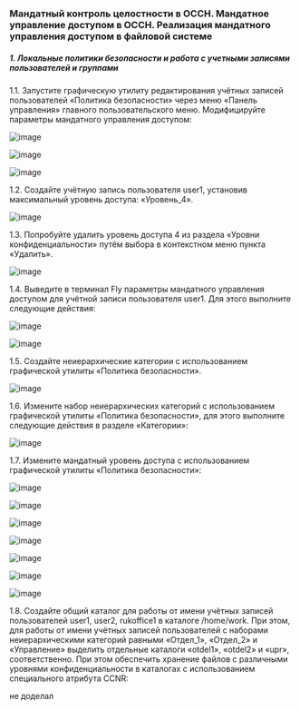 ### Мандатный контроль целостности в ОССН. Мандатное управление доступом в ОССН. Реализация мандатного управления доступом в файловой системе

##### 1. Локальные политики безопасности и работа с учетными записями пользователей и группами

1.1. Запустите графическую утилиту редактирования учётных записей пользователей «Политика безопасности» через меню «Панель управления» главного пользовательского меню. Модифицируйте параметры мандатного управления доступом:

![image](https://github.com/GlamorousCar/AOS-practices/assets/48102376/8270647c-3904-48a5-84d7-3bf50fdb08e9)

![image](https://github.com/GlamorousCar/AOS-practices/assets/48102376/91a1606a-8efc-4c17-946b-8fba2e0b32a7)

![image](https://github.com/GlamorousCar/AOS-practices/assets/48102376/34e8e0ac-3b95-44a8-bf7d-607323f10419)

1.2. Создайте учётную запись пользователя user1, установив максимальный уровень доступа: «Уровень_4».

![image](https://github.com/GlamorousCar/AOS-practices/assets/48102376/bc486941-8021-4a43-9062-34d3865e9cbb)

1.3. Попробуйте удалить уровень доступа 4 из раздела «Уровни конфиденциальности» путём выбора в контекстном меню пункта «Удалить».

![image](https://github.com/GlamorousCar/AOS-practices/assets/48102376/b8f6547d-6aaf-45b7-815f-cb53993eb78c)

1.4. Выведите в терминал Fly параметры мандатного управления доступом для учётной записи пользователя user1. Для этого выполните следующие действия:

![image](https://github.com/GlamorousCar/AOS-practices/assets/48102376/a7191db6-3017-4913-bf18-7c1f3d4e1290)

![image](https://github.com/GlamorousCar/AOS-practices/assets/48102376/0fda5147-946f-404d-a252-e5a658c4cda5)

1.5. Создайте неиерархические категории с использованием графической утилиты «Политика безопасности».

![image](https://github.com/GlamorousCar/AOS-practices/assets/48102376/5d2e7728-0999-492a-a163-7135dda74aae)

1.6. Измените набор неиерархических категорий с использованием графической утилиты «Политика безопасности», для этого выполните следующие действия в разделе «Категории»:

![image](https://github.com/GlamorousCar/AOS-practices/assets/48102376/29a3503a-eb59-4a9d-92ad-88ed8358d193)

1.7. Измените мандатный уровень доступа с использованием графической утилиты «Политика безопасности»:

![image](https://github.com/GlamorousCar/AOS-practices/assets/48102376/b7928f6c-9e63-434b-9be6-6bdbaacc966a)

![image](https://github.com/GlamorousCar/AOS-practices/assets/48102376/c8067338-1822-47e9-95ea-3a4bb7b5731a)

![image](https://github.com/GlamorousCar/AOS-practices/assets/48102376/35bb6514-8f3d-4657-b1b1-351b407c2cdd)

![image](https://github.com/GlamorousCar/AOS-practices/assets/48102376/81537da2-7808-4ba8-9864-a886ed2ade50)

![image](https://github.com/GlamorousCar/AOS-practices/assets/48102376/ccb6ee06-f338-4f0e-bc53-918d5c8b9a23)

![image](https://github.com/GlamorousCar/AOS-practices/assets/48102376/a19009b0-9dfa-4467-9577-3bccca0b23b5)

![image](https://github.com/GlamorousCar/AOS-practices/assets/48102376/0d15235d-7c07-4328-9436-b2c07d384439)

1.8. Создайте общий каталог для работы от имени учётных записей пользователей user1, user2, rukoffice1 в каталоге /home/work. При этом, для работы от имени учётных записей пользователей с наборами неиерархическими категорий равными «Отдел_1», «Отдел_2» и «Управление» выделить отдельные каталоги «otdel1», «otdel2» и «upr», соответственно. При этом обеспечить хранение файлов с различными уровнями конфиденциальности в каталогах с использованием специального атрибута CCNR:

 не доделал







